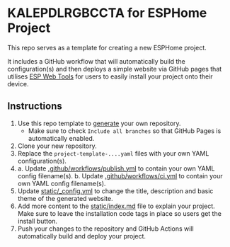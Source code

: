# KALEPDLRGBCCTA for ESPHome Project

This repo serves as a template for creating a new ESPHome project.

It includes a GitHub workflow that will automatically build the configuration(s) and then deploys a simple 
website via GitHub pages that utilises [ESP Web Tools](https://esphome.github.io/esp-web-tools/) for users to 
easily install your project onto their device.

## Instructions

1. Use this repo template to [generate](https://github.com/esphome/esphome-project-template/generate) your own repository.
   - Make sure to check `Include all branches` so that GitHub Pages is automatically enabled.
2. Clone your new repository.
3. Replace the `project-template-....yaml` files with your own YAML configuration(s).
4. 
    a. Update [.github/workflows/publish.yml](.github/workflows/publish.yml) to contain your own YAML config filename(s).
    b. Update [.github/workflows/ci.yml](.github/workflows/ci.yml) to contain your own YAML config filename(s).
5. Update [static/_config.yml](static/_config.yml) to change the title, description and basic theme of the generated website.
6. Add more content to the [static/index.md](static/index.md) file to explain your project.
    Make sure to leave the installation code tags in place so users get the install button.
7. Push your changes to the repository and GitHub Actions will automatically build and deploy your project.
